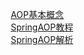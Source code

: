 

&emsp; [AOP基本概念](/docs/SSM/Spring/AOP.md)  
&emsp; [SpringAOP教程](/docs/SSM/Spring/SpringAOPUse.md)  
&emsp; [SpringAOP解析](/docs/SSM/Spring/SpringAOPAnalysis.md)  


<!-- 

https://blog.csdn.net/yhl_jxy/article/details/80586785
CGLIB动态代理实现原理
https://blog.csdn.net/yhl_jxy/article/details/80633194
***https://mp.weixin.qq.com/s/ajXrulxZMo6H_qRvRUK44g

https://mp.weixin.qq.com/s/dLOn23waK4gv-Rp9dC0Kfg

Spring【AOP模块】就这么简单
https://mp.weixin.qq.com/s?__biz=MzI5MzYzMDAwNw==&mid=2247486862&idx=1&sn=bff071d31f50f06f0a4ad75dade1be7c&chksm=ec6e74d6db19fdc0a9120c12545cb84189e41506cce3f63d5315c3c09d4bfb64065b3ba277e8&mpshare=1&scene=1&srcid=&sharer_sharetime=1565655463283&sharer_shareid=b256218ead787d58e0b58614a973d00d&key=a98b434d6faae6162c0dca2ec60313accc389bbb05e2be8404c01f6b044e6d0f4c2bb3ea8e7d5de008a098ac64e9e6523012c7d4e1ac7d8c0a2651b6de8e0981ebbdd869cc27f7bf47829c0207d82ff7&ascene=1&uin=MTE1MTYxNzY2MQ%3D%3D&devicetype=Windows+10&version=62060844&lang=zh_CN&pass_ticket=ZNpwaCm7lig8GxObuYnsLOy5YLlTGrfL0TUgNX%2BGTylF4nuPDQtCUafUJSn7768P



-->
